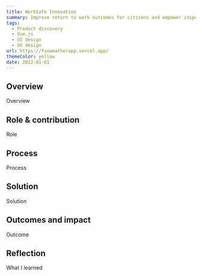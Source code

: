 ```yaml
---
title: WorkSafe Innovation
summary: Improve return to work outcomes for citizens and empower inspectorates to better engage with employers
tags:
  - Product discovery
  - Vue.js
  - UI design
  - UX design
url: https://funweatherapp.vercel.app/
themeColor: yellow
date: 2022-01-01
---
```


## Overview

Overview

## Role & contribution

Role

## Process

Process

## Solution

Solution

## Outcomes and impact

Outcome

## Reflection

What I learned
